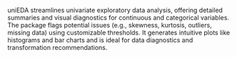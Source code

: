 uniEDA streamlines univariate exploratory data analysis, offering detailed summaries and visual diagnostics for continuous and categorical variables. The package flags potential issues (e.g., skewness, kurtosis, outliers, missing data) using customizable thresholds. It generates intuitive plots like histograms and bar charts and is ideal for data diagnostics and transformation recommendations.

 
